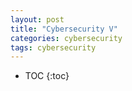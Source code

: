 ```yaml
---
layout: post
title: "Cybersecurity V"
categories: cybersecurity
tags: cybersecurity
---
```


* TOC
{:toc}


